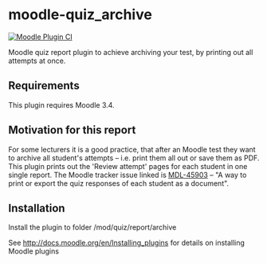 moodle-quiz_archive 
=========================
[![Moodle Plugin CI](https://github.com/bfh/moodle-quiz_archive/workflows/Moodle%20Plugin%20CI/badge.svg?branch=master)](https://github.com/bfh/moodle-quiz_archive/actions?query=workflow%3A%22Moodle+Plugin+CI%22+branch%3Amaster)

Moodle quiz report plugin to achieve archiving your test, by printing out all attempts at once.


Requirements
------------

This plugin requires Moodle 3.4.


Motivation for this report
--------------------------

For some lecturers it is a good practice, that after an Moodle test they want to archive all student's attempts – i.e. print them all out or save them as PDF.
This plugin prints out the 'Review attempt' pages for each student in one single report.
The Moodle tracker issue linked is [MDL-45903](https://tracker.moodle.org/browse/MDL-45903) – "A way to print or export the quiz responses of each student as a document".



Installation
------------

Install the plugin to folder
/mod/quiz/report/archive

See http://docs.moodle.org/en/Installing_plugins for details on installing Moodle plugins
